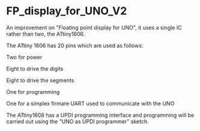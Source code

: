 # FP_display_for_UNO_V2

An improvement on "Floating point display for UNO", it uses a single IC rather than two, the ATtiny1606.  

The ATtiny 1606 has 20 pins which are used as follows:

Two for power

Eight to drive the digits

Eight to drive the segments

One for programming

One for a simplex firmare UART used to communicate with the UNO


The ATtiny1608 has a UPDI programming interface and programming will be carried out using the "UNO as UPDI programmer" sketch.
